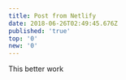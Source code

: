 ```yaml
---
title: Post from Netlify
date: 2018-06-26T02:49:45.676Z
published: 'true'
top: '0'
new: '0'
---
```

This better work
